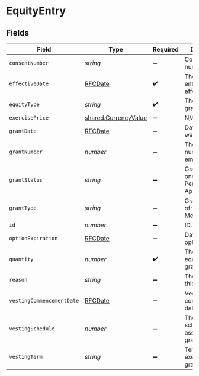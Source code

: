 # EquityEntry


## Fields

| Field                                                               | Type                                                                | Required                                                            | Description                                                         |
| ------------------------------------------------------------------- | ------------------------------------------------------------------- | ------------------------------------------------------------------- | ------------------------------------------------------------------- |
| `consentNumber`                                                     | *string*                                                            | :heavy_minus_sign:                                                  | Consent number.                                                     |
| `effectiveDate`                                                     | [RFCDate](../../types/rfcdate.md)                                   | :heavy_check_mark:                                                  | The date this entry becomes effective.                              |
| `equityType`                                                        | *string*                                                            | :heavy_check_mark:                                                  | The type of the grant.                                              |
| `exercisePrice`                                                     | [shared.CurrencyValue](../../../sdk/models/shared/currencyvalue.md) | :heavy_minus_sign:                                                  | N/A                                                                 |
| `grantDate`                                                         | [RFCDate](../../types/rfcdate.md)                                   | :heavy_minus_sign:                                                  | Date the equity was granted.                                        |
| `grantNumber`                                                       | *number*                                                            | :heavy_minus_sign:                                                  | The Grant number for employee.                                      |
| `grantStatus`                                                       | *string*                                                            | :heavy_minus_sign:                                                  | Grant status. one of: Granted, Pending Approval                     |
| `grantType`                                                         | *string*                                                            | :heavy_minus_sign:                                                  | Grant type. One of: Initial Grant, Merit Grant                      |
| `id`                                                                | *number*                                                            | :heavy_minus_sign:                                                  | ID.                                                                 |
| `optionExpiration`                                                  | [RFCDate](../../types/rfcdate.md)                                   | :heavy_minus_sign:                                                  | Date the options expire.                                            |
| `quantity`                                                          | *number*                                                            | :heavy_check_mark:                                                  | The number of equities granted.                                     |
| `reason`                                                            | *string*                                                            | :heavy_minus_sign:                                                  | The reason for this change.                                         |
| `vestingCommencementDate`                                           | [RFCDate](../../types/rfcdate.md)                                   | :heavy_minus_sign:                                                  | Vesting commencement date.                                          |
| `vestingSchedule`                                                   | *number*                                                            | :heavy_minus_sign:                                                  | The vesting schedule ID assigned to this grant.                     |
| `vestingTerm`                                                       | *string*                                                            | :heavy_minus_sign:                                                  | Terms for exercising this grant.                                    |